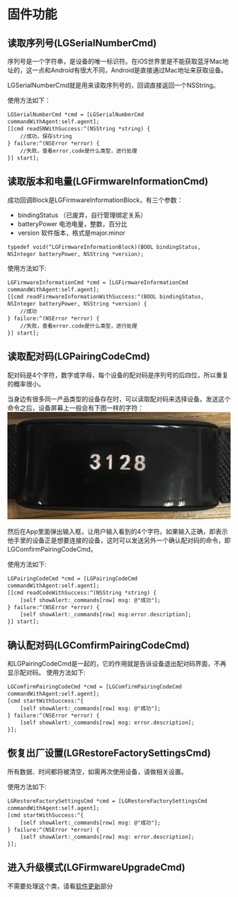 
# 固件功能
## 读取序列号(LGSerialNumberCmd)
序列号是一个字符串，是设备的唯一标识符。在iOS世界里是不能获取蓝牙Mac地址的，这一点和Android有很大不同，Android是直接通过Mac地址来获取设备。

LGSerialNumberCmd就是用来读取序列号的，回调直接返回一个NSString。

使用方法如下：
```
LGSerialNumberCmd *cmd = [LGSerialNumberCmd commandWithAgent:self.agent];
[[cmd readSNWithSuccess:^(NSString *string) {
    //成功，保存string
} failure:^(NSError *error) {
    //失败，查看error.code是什么类型，进行处理
}] start];
```

## 读取版本和电量(LGFirmwareInformationCmd)
成功回调Block是LGFirmwareInformationBlock，有三个参数：
- bindingStatus （已废弃，自行管理绑定关系）
- batteryPower 电池电量，整数，百分比
- version  软件版本，格式是major.minor
```
typedef void(^LGFirmwareInformationBlock)(BOOL bindingStatus, NSInteger batteryPower, NSString *version);
```
使用方法如下:
```
LGFirmwareInformationCmd *cmd = [LGFirmwareInformationCmd commandWithAgent:self.agent];
[[cmd readFirmwareInformationWithSuccess:^(BOOL bindingStatus, NSInteger batteryPower, NSString *version) {
    //成功
} failure:^(NSError *error) {
    //失败，查看error.code是什么类型，进行处理
}] start];
```

## 读取配对码(LGPairingCodeCmd)
配对码是4个字符，数字或字母，每个设备的配对码是序列号的后四位，所以重复的概率很小。

当身边有很多同一产品类型的设备存在时，可以读取配对码来选择设备。发送这个命令之后，设备屏幕上一般会有下图一样的字符：
![](images/paringcode.jpg)

然后在App里面弹出输入框，让用户输入看到的4个字符。如果输入正确，即表示他手里的设备正是想要连接的设备，这时可以发送另外一个确认配对码的命令，即LGComfirmPairingCodeCmd。

使用方法如下:
```
LGPairingCodeCmd *cmd = [LGPairingCodeCmd commandWithAgent:self.agent];
[[cmd readCodeWithSuccess:^(NSString *string) {
    [self showAlert:_commands[row] msg: @"成功"];
} failure:^(NSError *error) {
    [self showAlert:_commands[row] msg:error.description];
}] start];
```

## 确认配对码(LGComfirmPairingCodeCmd)
和LGPairingCodeCmd是一起的，它的作用就是告诉设备退出配对码界面，不再显示配对码。
使用方法如下:
```
LGComfirmPairingCodeCmd *cmd = [LGComfirmPairingCodeCmd commandWithAgent:self.agent];
[cmd startWithSuccess:^{
    [self showAlert:_commands[row] msg: @"成功"];
} failure:^(NSError *error) {
    [self showAlert:_commands[row] msg: error.description];
}];
```

## 恢复出厂设置(LGRestoreFactorySettingsCmd)
所有数据、时间都将被清空，如需再次使用设备，请做相关设置。

使用方法如下:
```
LGRestoreFactorySettingsCmd *cmd = [LGRestoreFactorySettingsCmd commandWithAgent:self.agent];
[cmd startWithSuccess:^{
    [self showAlert:_commands[row] msg: @"成功"];
} failure:^(NSError *error) {
    [self showAlert:_commands[row] msg: error.description];
}];
```

## 进入升级模式(LGFirmwareUpgradeCmd)
不需要处理这个类，请看[软件更新](upgrade.md)部分